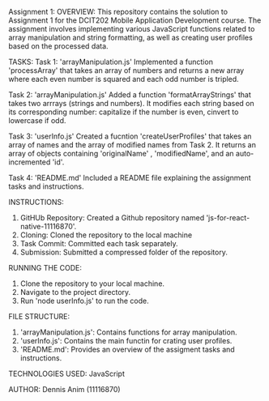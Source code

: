 Assignment 1:
OVERVIEW:
This repository contains the solution to Assignment 1 for the DCIT202 Mobile Application Development course. The assignment involves implementing various JavaScript functions related to array manipulation and string formatting, as well as creating user profiles based on the processed data.


TASKS:
Task 1: 'arrayManipulation.js'
Implemented a function 'processArray'  that takes an array of numbers and returns a new array where each even number is squared  and each odd  number is tripled.

Task 2: 'arrayManipulation.js'
Added a function 'formatArrayStrings' that takes two arrrays (strings and numbers). It modifies each string based on its corresponding number: capitalize if the number is even, cinvert to lowercase if odd.


Task 3: 'userInfo.js'
Created a fucntion 'createUserProfiles' that takes an array of names and the array of modified names from Task 2. It returns an array of objects containing 'originalName' , 'modifiedName', and an auto-incremented 'id'.


Task 4: 'README.md'
Included a README file explaining the assignment tasks and instructions.


INSTRUCTIONS:
1. GitHUb Repository: Created a Github repository named 'js-for-react-native-11116870'.
2. Cloning: Cloned the repository to the local machine
3. Task Commit: Committed each task separately.
4. Submission: Submitted a compressed folder of the repository.


RUNNING THE CODE:
1. Clone the repository to your local machine.
2. Navigate to the project directory.
3. Run 'node userInfo.js' to  run the code.


FILE STRUCTURE:
1. 'arrayManipulation.js': Contains functions for array manipulation.
2. 'userInfo.js': Contains the main functin for  crating user profiles.
3. 'README.md': Provides an overview of the assigment tasks and instructions.


TECHNOLOGIES USED:
JavaScript

AUTHOR:
Dennis Anim (11116870)


